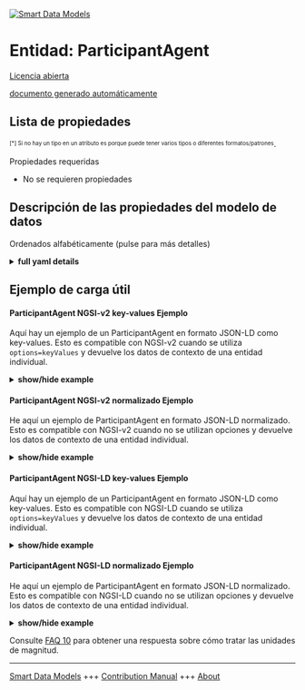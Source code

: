 <!-- 10-Header -->  
[![Smart Data Models](https://smartdatamodels.org/wp-content/uploads/2022/01/SmartDataModels_logo.png "Logo")](https://smartdatamodels.org)  
Entidad: ParticipantAgent  
=========================<!-- /10-Header -->  
<!-- 15-License -->  
[Licencia abierta](https://github.com/smart-data-models//dataModel.DataSpace/blob/master/ParticipantAgent/LICENSE.md)  
[documento generado automáticamente](https://docs.google.com/presentation/d/e/2PACX-1vTs-Ng5dIAwkg91oTTUdt8ua7woBXhPnwavZ0FxgR8BsAI_Ek3C5q97Nd94HS8KhP-r_quD4H0fgyt3/pub?start=false&loop=false&delayms=3000#slide=id.gb715ace035_0_60)  
<!-- /15-License -->  
<!-- 20-Description -->  
<!-- /20-Description -->  
<!-- 30-PropertiesList -->  

## Lista de propiedades  

<sup><sub>[*] Si no hay un tipo en un atributo es porque puede tener varios tipos o diferentes formatos/patrones</sub></sup>.  
<!-- /30-PropertiesList -->  
<!-- 35-RequiredProperties -->  
Propiedades requeridas  
- No se requieren propiedades  <!-- /35-RequiredProperties -->  
<!-- 40-NotesYaml -->  
<!-- /40-NotesYaml -->  
<!-- 50-DataModelHeader -->  
## Descripción de las propiedades del modelo de datos  
Ordenados alfabéticamente (pulse para más detalles)  
<!-- /50-DataModelHeader -->  
<!-- 60-ModelYaml -->  
<details><summary><strong>full yaml details</strong></summary>    
```yaml  
ParticipantAgent:    
  description: A data model for a Participant Agent (Connector) tool. This tool can implement multiple services like Credential Store, Contract Negotiation, Transfer Process, and Data Plane. It extends the base ToolInformation model.    
  properties:    
    additionalBuildingBlock:    
      anyOf:    
        - items:    
            type: string    
          type: array    
        - type: string    
      description: Additional building blocks functions offered by this tool. Corresponds to tcat:additionalBuildingBlock    
      x-ngsi:    
        type: Property    
    additionalBuildingBlockDescription:    
      anyOf:    
        - items:    
            type: string    
          type: array    
        - type: string    
      description: Textual description of additional functionalities. Corresponds to tcat:additionalBuildingBlockDescription    
      x-ngsi:    
        type: Property    
    businessOfferings:    
      anyOf:    
        - items:    
            type: string    
          type: array    
        - type: string    
      description: Description of business offerings like managed services, SaaS, or support. Corresponds to tcat:businessOfferings    
      x-ngsi:    
        type: Property    
    contractNegotiation:    
      anyOf:    
        - items:    
            properties:    
              conformsTo:    
                description: Version(s) of the specification it conforms to. Corresponds to dcterms:conformsTo    
                items:    
                  type: string    
                type: array    
                x-ngsi:    
                  type: Property    
              homepage:    
                description: Homepage of the specification. Corresponds to foaf:homepage    
                format: uri    
                type: string    
                x-ngsi:    
                  type: Property    
              name:    
                description: Name of the specification or standard. Corresponds to dc:title    
                type: string    
                x-ngsi:    
                  type: Property    
              standardizedBy:    
                description: The standardization body. Corresponds to tcat:standardizedBy    
                type: string    
                x-ngsi:    
                  type: Property    
            type: object    
          type: array    
        - properties:    
            conformsTo:    
              description: Version(s) of the specification it conforms to. Corresponds to dcterms:conformsTo    
              items:    
                type: string    
              type: array    
              x-ngsi:    
                type: Property    
            homepage:    
              description: Homepage of the specification. Corresponds to foaf:homepage    
              format: uri    
              type: string    
              x-ngsi:    
                type: Property    
            name:    
              description: Name of the specification or standard. Corresponds to dc:title    
              type: string    
              x-ngsi:    
                type: Property    
            standardizedBy:    
              description: The standardization body. Corresponds to tcat:standardizedBy    
              type: string    
              x-ngsi:    
                type: Property    
          type: object    
      description: Details of the contract negotiation capabilities.    
      minItems: 1    
      x-ngsi:    
        type: Property    
    credentialStore:    
      description: Details of the credential store capabilities.    
      properties:    
        vcDataModel:    
          anyOf:    
            - items:    
                properties:    
                  conformsTo:    
                    description: Version(s) of the specification it conforms to. Corresponds to dcterms:conformsTo    
                    items:    
                      type: string    
                    type: array    
                    x-ngsi:    
                      type: Property    
                  homepage:    
                    description: Homepage of the specification. Corresponds to foaf:homepage    
                    format: uri    
                    type: string    
                    x-ngsi:    
                      type: Property    
                  name:    
                    description: Name of the specification or standard. Corresponds to dc:title    
                    type: string    
                    x-ngsi:    
                      type: Property    
                  standardizedBy:    
                    description: The standardization body. Corresponds to tcat:standardizedBy    
                    type: string    
                    x-ngsi:    
                      type: Property    
                type: object    
              type: array    
            - conformsTo:    
                description: Version(s) of the specification it conforms to. Corresponds to dcterms:conformsTo    
                items:    
                  type: string    
                type: array    
                x-ngsi:    
                  type: Property    
              homepage:    
                description: Homepage of the specification. Corresponds to foaf:homepage    
                format: uri    
                type: string    
                x-ngsi:    
                  type: Property    
              name:    
                description: Name of the specification or standard. Corresponds to dc:title    
                type: string    
                x-ngsi:    
                  type: Property    
              standardizedBy:    
                description: The standardization body. Corresponds to tcat:standardizedBy    
                type: string    
                x-ngsi:    
                  type: Property    
          description: Details of data model(s) used for Verifiable Credentials.    
          minItems: 1    
          x-ngsi:    
            type: Property    
        vcIssuanceAPI:    
          anyOf:    
            - items:    
                properties:    
                  conformsTo:    
                    description: Version(s) of the specification it conforms to. Corresponds to dcterms:conformsTo    
                    items:    
                      type: string    
                    type: array    
                    x-ngsi:    
                      type: Property    
                  homepage:    
                    description: Homepage of the specification. Corresponds to foaf:homepage    
                    format: uri    
                    type: string    
                    x-ngsi:    
                      type: Property    
                  name:    
                    description: Name of the specification or standard. Corresponds to dc:title    
                    type: string    
                    x-ngsi:    
                      type: Property    
                  standardizedBy:    
                    description: The standardization body. Corresponds to tcat:standardizedBy    
                    type: string    
                    x-ngsi:    
                      type: Property    
                type: object    
              type: array    
            - conformsTo:    
                description: Version(s) of the specification it conforms to. Corresponds to dcterms:conformsTo    
                items:    
                  type: string    
                type: array    
                x-ngsi:    
                  type: Property    
              homepage:    
                description: Homepage of the specification. Corresponds to foaf:homepage    
                format: uri    
                type: string    
                x-ngsi:    
                  type: Property    
              name:    
                description: Name of the specification or standard. Corresponds to dc:title    
                type: string    
                x-ngsi:    
                  type: Property    
              standardizedBy:    
                description: The standardization body. Corresponds to tcat:standardizedBy    
                type: string    
                x-ngsi:    
                  type: Property    
          description: Details of the API(s) used for issuing Verifiable Credentials.    
          minItems: 1    
          x-ngsi:    
            type: Property    
        vcPresentationAPI:    
          anyOf:    
            - items:    
                properties:    
                  conformsTo:    
                    description: Version(s) of the specification it conforms to. Corresponds to dcterms:conformsTo    
                    items:    
                      type: string    
                    type: array    
                    x-ngsi:    
                      type: Property    
                  homepage:    
                    description: Homepage of the specification. Corresponds to foaf:homepage    
                    format: uri    
                    type: string    
                    x-ngsi:    
                      type: Property    
                  name:    
                    description: Name of the specification or standard. Corresponds to dc:title    
                    type: string    
                    x-ngsi:    
                      type: Property    
                  standardizedBy:    
                    description: The standardization body. Corresponds to tcat:standardizedBy    
                    type: string    
                    x-ngsi:    
                      type: Property    
                type: object    
              type: array    
            - conformsTo:    
                description: Version(s) of the specification it conforms to. Corresponds to dcterms:conformsTo    
                items:    
                  type: string    
                type: array    
                x-ngsi:    
                  type: Property    
              homepage:    
                description: Homepage of the specification. Corresponds to foaf:homepage    
                format: uri    
                type: string    
                x-ngsi:    
                  type: Property    
              name:    
                description: Name of the specification or standard. Corresponds to dc:title    
                type: string    
                x-ngsi:    
                  type: Property    
              standardizedBy:    
                description: The standardization body. Corresponds to tcat:standardizedBy    
                type: string    
                x-ngsi:    
                  type: Property    
          description: Details of data API(s) used for issuing Verifiable Credentials.    
          minItems: 1    
          x-ngsi:    
            type: Property    
      type: object    
      x-ngsi:    
        type: Property    
    dataPlane:    
      description: Details of the data plane capabilities, defining one or more data exchange APIs.    
      items:    
        properties:    
          accepts:    
            anyOf:    
              - items:    
                  type: string    
                type: array    
              - type: string    
            description: List of MIME types the data plane can accept for import. Corresponds to HTTP Accept header.    
            type: array    
            x-ngsi:    
              type: Property    
          apiSpecification:    
            anyOf:    
              - items:    
                  properties:    
                    conformsTo:    
                      description: Version(s) of the specification it conforms to. Corresponds to dcterms:conformsTo    
                      items:    
                        type: string    
                      type: array    
                      x-ngsi:    
                        type: Property    
                    homepage:    
                      description: Homepage of the specification. Corresponds to foaf:homepage    
                      format: uri    
                      type: string    
                      x-ngsi:    
                        type: Property    
                    name:    
                      description: Name of the specification or standard. Corresponds to dc:title    
                      type: string    
                      x-ngsi:    
                        type: Property    
                    standardizedBy:    
                      description: The standardization body. Corresponds to tcat:standardizedBy    
                      type: string    
                      x-ngsi:    
                        type: Property    
                  type: object    
                type: array    
              - properties:    
                  conformsTo:    
                    description: Version(s) of the specification it conforms to. Corresponds to dcterms:conformsTo    
                    items:    
                      type: string    
                    type: array    
                    x-ngsi:    
                      type: Property    
                  homepage:    
                    description: Homepage of the specification. Corresponds to foaf:homepage    
                    format: uri    
                    type: string    
                    x-ngsi:    
                      type: Property    
                  name:    
                    description: Name of the specification or standard. Corresponds to dc:title    
                    type: string    
                    x-ngsi:    
                      type: Property    
                  standardizedBy:    
                    description: The standardization body. Corresponds to tcat:standardizedBy    
                    type: string    
                    x-ngsi:    
                      type: Property    
                type: object    
            description: Details of API specification mechanisms used on the data plane.    
            minItems: 1    
            x-ngsi:    
              type: Property    
          contentType:    
            anyOf:    
              - items:    
                  type: string    
                type: array    
              - type: string    
            description: List of MIME types the data plane can export. Corresponds to HTTP Content-Type header.    
            type: array    
            x-ngsi:    
              type: Property    
          openAPI:    
            anyOf:    
              - items:    
                  format: uri    
                  type: string    
                type: array    
              - format: uri    
                type: string    
            description: Link(s) to a machine-readable interface of the API. Corresponds to tcat:openAPI.    
            type: array    
            x-ngsi:    
              type: Property    
        type: object    
      type: array    
      x-ngsi:    
        type: Property    
    dataspaceBuildingBlock:    
      anyOf:    
        - items:    
            type: string    
          type: array    
        - type: string    
      description: The data space building block(s) this tool is related to. Corresponds to tcat:dataspaceBuildingBlock    
      minItems: 1    
      x-ngsi:    
        type: Property    
    dataspaceProductPurpose:    
      description: Description of how the implementation contributes to DSSC's objectives. Corresponds to tcat:dataspaceProductPurpose    
      type: string    
      x-ngsi:    
        type: Property    
    dataspaceService:    
      anyOf:    
        - items:    
            type: string    
          type: array    
        - type: string    
      description: The specific data space service(s) this tool implements. Corresponds to tcat:dataspaceService    
      minItems: 1    
      x-ngsi:    
        type: Property    
    dataspaceServiceCategory:    
      description: The category of the data space service. Corresponds to tcat:dataspaceServiceCategory    
      enum:    
        - Federation services    
        - Participant Agent services    
        - Value Creation services    
      type: string    
      x-ngsi:    
        type: Property    
    dependencies:    
      anyOf:    
        - items:    
            type: string    
          type: array    
        - type: string    
      description: Dependencies or prerequisites on other tools or components    
      x-ngsi:    
        type: Property    
    deploymentsInOperation:    
      anyOf:    
        - items:    
            type: string    
          type: array    
        - type: string    
      description: Overview or links to usage/deployments of the tool in operations. Corresponds to tcat:existingDeployments    
      x-ngsi:    
        type: Property    
    description:    
      description: A brief overview of the primary focus and key features of the implementation. Corresponds to dc:description    
      type: string    
      x-ngsi:    
        type: Property    
    documentation:    
      anyOf:    
        - items:    
            format: uri    
            type: string    
          type: array    
        - format: uri    
          type: string    
      description: Direct links to relevant documents (product page, software repository, API spec, etc.). Corresponds to schema:documentation    
      minItems: 1    
      x-ngsi:    
        type: Property    
    domain:    
      anyOf:    
        - items:    
            type: string    
          type: array    
        - type: string    
      description: The domain(s), sector(s), or industry/ies for which the tool is relevant    
      x-ngsi:    
        type: Property    
    functionalApplicationArea:    
      anyOf:    
        - items:    
            type: string    
          type: array    
        - type: string    
      description: The applications for which the tool is intended    
      x-ngsi:    
        type: Property    
    geographicalApplicationArea:    
      anyOf:    
        - items:    
            type: string    
          type: array    
        - type: string    
      description: The geographical region for which the tool is intended (e.g., global, Europe)    
      x-ngsi:    
        type: Property    
    hasVersion:    
      description: The versions of the implementation. Values must adhere to SemVer 2.0. Corresponds to dc:hasVersion    
      type: string    
      x-ngsi:    
        type: Property    
    id:    
      anyOf:    
        - description: Identifier format of any NGSI entity    
          maxLength: 256    
          minLength: 1    
          pattern: ^[\w\-\.\{\}\$\+\*\[\]`|~^@!,:\\]+$    
          type: string    
          x-ngsi:    
            type: Property    
        - description: Identifier format of any NGSI entity    
          format: uri    
          type: string    
          x-ngsi:    
            type: Property    
      description: Unique identifier of the entity    
      x-ngsi:    
        type: Relationship    
    image:    
      anyOf:    
        - items:    
            format: uri    
            type: string    
          type: array    
        - format: uri    
          type: string    
      description: Relevant pictures or screenshots of the tool’s user interface. Corresponds to schema:image    
      x-ngsi:    
        type: Property    
    keywords:    
      anyOf:    
        - items:    
            type: string    
          type: array    
        - type: string    
      description: Keywords that categorize the tool, preferably from a controlled vocabulary. Corresponds to schema:keywords    
      x-ngsi:    
        type: Property    
    license:    
      anyOf:    
        - items:    
            format: uri    
            type: string    
          type: array    
        - format: uri    
          type: string    
      description: Links to the license details for accessing and using the tool. Corresponds to schema:license    
      minItems: 1    
      x-ngsi:    
        type: Property    
    licenseDeclared:    
      anyOf:    
        - items:    
            type: string    
          type: array    
        - type: string    
      description: The machine-searchable license type. Value must adhere to SPDX license list (https://spdx.org/licenses/). Corresponds to spdx.org:licenseDeclared    
      minItems: 1    
      x-ngsi:    
        type: Property    
    maintainer:    
      description: The organization that maintains the implementation. Corresponds to schema:maintainer    
      properties:    
        logo:    
          description: URL of the organization's logo. Corresponds to schema:logo    
          format: uri    
          type: string    
          x-ngsi:    
            type: Property    
        name:    
          description: Name of the organization    
          type: string    
          x-ngsi:    
            type: Property    
        url:    
          description: URL of the organization's website    
          format: uri    
          type: string    
          x-ngsi:    
            type: Property    
      required:    
        - name    
      type: object    
      x-ngsi:    
        type: Property    
    similarTools:    
      anyOf:    
        - items:    
            type: string    
          type: array    
        - type: string    
      description: A list of similar or competing tools    
      x-ngsi:    
        type: Property    
    supportingAttachments:    
      description: Additional attachments or links for more information    
      items:    
        description: Additional attachments or links for more information    
        format: uri    
        type: string    
        x-ngsi:    
          type: Property    
      type: array    
      x-ngsi:    
        type: Property    
    technologyReadinessLevel:    
      description: The Technology Readiness Level (TRL) of the tool. Corresponds to tcat:technologyReadiness    
      maximum: 9    
      minimum: 1    
      type: number    
      x-ngsi:    
        type: Property    
    title:    
      description: The name of the tool/implementation. Corresponds to dc:title    
      type: string    
      x-ngsi:    
        type: Property    
    transferProcess:    
      description: Details of the transfer process capabilities.    
      properties:    
        authorization:    
          anyOf:    
            - items:    
                properties:    
                  conformsTo:    
                    description: Version(s) of the specification it conforms to. Corresponds to dcterms:conformsTo    
                    items:    
                      type: string    
                    type: array    
                    x-ngsi:    
                      type: Property    
                  homepage:    
                    description: Homepage of the specification. Corresponds to foaf:homepage    
                    format: uri    
                    type: string    
                    x-ngsi:    
                      type: Property    
                  name:    
                    description: Name of the specification or standard. Corresponds to dc:title    
                    type: string    
                    x-ngsi:    
                      type: Property    
                  standardizedBy:    
                    description: The standardization body. Corresponds to tcat:standardizedBy    
                    type: string    
                    x-ngsi:    
                      type: Property    
                type: object    
              type: array    
            - conformsTo:    
                description: Version(s) of the specification it conforms to. Corresponds to dcterms:conformsTo    
                items:    
                  type: string    
                type: array    
                x-ngsi:    
                  type: Property    
              homepage:    
                description: Homepage of the specification. Corresponds to foaf:homepage    
                format: uri    
                type: string    
                x-ngsi:    
                  type: Property    
              name:    
                description: Name of the specification or standard. Corresponds to dc:title    
                type: string    
                x-ngsi:    
                  type: Property    
              standardizedBy:    
                description: The standardization body. Corresponds to tcat:standardizedBy    
                type: string    
                x-ngsi:    
                  type: Property    
          description: Details of authorization mechanisms used behind the transfer process.    
          minItems: 1    
          x-ngsi:    
            type: Property    
        protocol:    
          anyOf:    
            - items:    
                properties:    
                  conformsTo:    
                    description: Version(s) of the specification it conforms to. Corresponds to dcterms:conformsTo    
                    items:    
                      type: string    
                    type: array    
                    x-ngsi:    
                      type: Property    
                  homepage:    
                    description: Homepage of the specification. Corresponds to foaf:homepage    
                    format: uri    
                    type: string    
                    x-ngsi:    
                      type: Property    
                  name:    
                    description: Name of the specification or standard. Corresponds to dc:title    
                    type: string    
                    x-ngsi:    
                      type: Property    
                  standardizedBy:    
                    description: The standardization body. Corresponds to tcat:standardizedBy    
                    type: string    
                    x-ngsi:    
                      type: Property    
                type: object    
              type: array    
            - conformsTo:    
                description: Version(s) of the specification it conforms to. Corresponds to dcterms:conformsTo    
                items:    
                  type: string    
                type: array    
                x-ngsi:    
                  type: Property    
              homepage:    
                description: Homepage of the specification. Corresponds to foaf:homepage    
                format: uri    
                type: string    
                x-ngsi:    
                  type: Property    
              name:    
                description: Name of the specification or standard. Corresponds to dc:title    
                type: string    
                x-ngsi:    
                  type: Property    
              standardizedBy:    
                description: The standardization body. Corresponds to tcat:standardizedBy    
                type: string    
                x-ngsi:    
                  type: Property    
          description: Details of protocol(s) defining the transfer process.    
          minItems: 1    
          x-ngsi:    
            type: Property    
      type: object    
      x-ngsi:    
        type: Property    
    trlJustification:    
      description: Justification for the declared TRL. Corresponds to tcat:technologyReadinessDescription    
      type: string    
      x-ngsi:    
        type: Property    
    type:    
      description: NGSI entity type. It has to be ParticipantAgent.    
      enum:    
        - ParticipantAgent    
      type: string    
      x-ngsi:    
        type: Property    
    url:    
      description: A URL to a webpage with more information about the tool. Corresponds to foaf:homepage or schema:url    
      format: uri    
      type: string    
      x-ngsi:    
        type: Property    
  required:    
    - id    
    - type    
  type: object    
  x-derived-from: ''    
  x-disclaimer: Redistribution and use in source and binary forms, with or without modification, are permitted  provided that the license conditions are met. Copyleft (c) 2025 Contributors to Smart Data Models Program    
  x-license-url: https://github.com/smart-data-models/dataModel.DataSpace/blob/master/ParticipantAgent/LICENSE.md    
  x-model-schema: https://smart-data-models.github.io/dataModel.DataSpace/ParticipantAgent/schema.json    
  x-model-tags: ''    
  x-version: 0.0.1    
```  
</details>    
<!-- /60-ModelYaml -->  
<!-- 70-MiddleNotes -->  
<!-- /70-MiddleNotes -->  
<!-- 80-Examples -->  
## Ejemplo de carga útil  
#### ParticipantAgent NGSI-v2 key-values Ejemplo  
Aquí hay un ejemplo de un ParticipantAgent en formato JSON-LD como key-values. Esto es compatible con NGSI-v2 cuando se utiliza `options=keyValues` y devuelve los datos de contexto de una entidad individual.  
<details><summary><strong>show/hide example</strong></summary>    
```json  
{  
  "id": "urn:ngsi-ld:ParticipantAgentt:FIWARE-DSC-2.28.0",  
  "type": "ParticipantAgent",  
  "title": "FIWARE Data Space Connector",  
  "description": "An integrated suite of components implementing DSBA recommendations",  
  "url": "https://github.com/FIWARE/data-space-connector",  
  "hasVersion":  "2.28.0",  
  "maintainer": {  
    "name": "FIWARE Foundation"  
  },  
  "dataspaceProductPurpose": "To provide a ready-to-use component for participants to join and interact within a data space.",  
  "documentation": [  
    "https://github.com/FIWARE/data-space-connector/blob/main/README.md"  
  ],  
  "license": [  
    "https://github.com/FIWARE/data-space-connector/blob/main/LICENSE"  
  ],  
  "licenseDeclared": [  
    "MIT"  
  ],  
  "dataspaceServiceCategory": "Participant Agent services",  
  "dataspaceService": [  
    "Credential Store",  
    "Contract Negotiation",  
    "Transfer Process",  
    "Data Plane"  
  ],  
  "dataspaceBuildingBlock": [  
    "Identity Management",  
    "Contract and Usage Policies",  
    "Data Exchange"  
  ],  
  "technologyReadinessLevel": 8,  
  "credentialStore": {  
    "vcDataModel": {  
      "name": "Verifiable Credentials Data Model",  
      "standardizedBy": "W3C",  
      "conformsTo": [  
        "1.1",  
        "2.0"  
      ],  
      "homepage": "https://www.w3.org/TR/vc-data-model/"  
    },  
    "vcIssuanceAPI": {  
      "name": "OpenID for Verifiable Credential Issuance",  
      "standardizedBy": "OpenID",  
      "conformsTo": [  
        "1.0.15"  
      ],  
      "homepage": "https://openid.net/specs/openid-4-verifiable-credential-issuance-1_0.html"  
    },  
    "vcPresentationAPI": {  
      "name": "OpenID for Verifiable Presentations",  
      "standardizedBy": "OpenID",  
      "conformsTo": [  
        "1.0"  
      ],  
      "homepage": "https://openid.net/specs/openid-4-verifiable-presentations-1_0.html"  
    }  
  },  
  "contractNegotiation": {  
    "name": "Agreement Management API",  
    "standardizedBy": "TMForum",  
    "conformsTo": [  
      "5.0.0"  
    ],  
    "homepage": "https://www.tmforum.org/oda/open-apis/agreement"  
  },  
  "transferProcess": {  
    "protocol": {  
      "name": "Dataspace Protocol",  
      "standardizedBy": "DSP",  
      "conformsTo": [  
        "2024-1"  
      ],  
      "homepage": "https://docs.internationaldataspaces.org/dataspace-protocol/"  
    },  
    "authorization": {  
      "name": "ODRL",  
      "standardizedBy": "W3C",  
      "conformsTo": [  
        "2.2"  
      ],  
      "homepage": "https://www.w3.org/TR/odrl-model/"  
    }  
  },  
  "dataPlane": [  
    {  
      "apiSpecification": {  
        "name": "NGSI-LD",  
        "standardizedBy": "ETSI",  
        "conformsTo": [  
          "1.8.1",  
          "1.9.1"  
        ],  
        "homepage": "https://www.etsi.org/deliver/etsi_gs/CIM/001_099/009/01.09.01_60/gs_CIM009v010901p.pdf"  
      },  
      "accepts": [  
        "application/json",  
        "application/ld+json"  
      ],  
      "contentType": [  
        "application/json",  
        "application/ld+json",  
        "application/geo+json"  
      ],  
      "openAPI": [  
        "https://forge.etsi.org/rep/cim/ngsi-ld-openapi/-/raw/v1.9.1/ngsi-ld-api-v1.9.1.yaml"  
      ]  
    },  
    {  
      "apiSpecification": {  
        "name": "HTTP File Download",  
        "standardizedBy": "IETF",  
        "conformsTo": [  
          "RFC7231"  
        ],  
        "homepage": "https://tools.ietf.org/html/rfc7231"  
      },  
      "accepts": [],  
      "contentType": [  
        "image/jpeg",  
        "image/png"  
      ]  
    }  
  ]  
}  
```  
</details>  
#### ParticipantAgent NGSI-v2 normalizado Ejemplo  
He aquí un ejemplo de ParticipantAgent en formato JSON-LD normalizado. Esto es compatible con NGSI-v2 cuando no se utilizan opciones y devuelve los datos de contexto de una entidad individual.  
<details><summary><strong>show/hide example</strong></summary>    
```json  
{  
  "id": "urn:ngsi-ld:ParticipantAgent:FIWARE-DSC-2.28.0",  
  "type": "ParticipantAgent",  
  "title": {  
    "type": "Text",  
    "value": "FIWARE Data Space Connector"  
  },  
  "description": {  
    "type": "Text",  
    "value": "An integrated suite of components implementing DSBA recommendations"  
  },  
  "url": {  
    "type": "URL",  
    "value": "https:/github.com/FIWARE/data-space-connector"  
  },  
  "hasVersion": {  
    "type": "Text",  
    "value": "2.28.0"  
  },  
  "maintainer": {  
    "type": "StructuredValue",  
    "value": {  
      "name": "FIWARE Foundation"  
    }  
  },  
  "dataspaceProductPurpose": {  
    "type": "Text",  
    "value": "To provide a ready-to-use component for participants to join and interact within a data space."  
  },  
  "documentation": {  
    "type": "URL",  
    "value": "https://github.com/FIWARE/data-space-connector/blob/main/README.md"  
  },  
  "license": {  
    "type": "URL",  
    "value": "https://github.com/FIWARE/data-space-connector/blob/main/LICENSE"  
  },  
  "licenseDeclared": {  
    "type": "Text",  
    "value": "MIT"  
  },  
  "dataspaceServiceCategory": {  
    "type": "Text",  
    "value": "Participant Agent services"  
  },  
  "dataspaceService": {  
    "type": "array",  
    "value": [  
      "Credential Store",  
      "Contract Negotiation",  
      "Transfer Process",  
      "Data Plane"  
    ]  
  },  
  "dataspaceBuildingBlock": {  
    "type": "array",  
    "value": [  
      "Identity Management",  
      "Contract and Usage Policies",  
      "Data Exchange"  
    ]  
  },  
  "technologyReadinessLevel": {  
    "type": "Number",  
    "value": 8  
  },  
  "credentialStore": {  
    "type": "StructuredValue",  
    "value": {  
      "vcDataModel": {  
        "name": "Verifiable Credentials Data Model",  
        "standardizedBy": {  
          "type": "Property",  
          "value": "W3C",  
          "conformsTo": [  
            "1.1",  
            "2.0"  
          ],  
          "homepage": "https://www.w3.org/TR/vc-data-model/"  
        },  
        "vcIssuanceAPI": {  
          "name": "OpenID for Verifiable Credential Issuance",  
          "standardizedBy": "OpenID",  
          "conformsTo": "1.0.15",  
          "homepage": "https://openid.net/specs/openid-4-verifiable-credential-issuance-1_0.html"  
        },  
        "vcPresentationAPI": {  
          "name": "OpenID for Verifiable Presentations",  
          "standardizedBy": "OpenID",  
          "conformsTo": "1.0",  
          "homepage": "https://openid.net/specs/openid-4-verifiable-presentations-1_0.html"  
        }  
      },  
      "contractNegotiation": {  
        "type": "StructuredValue",  
        "value": {  
          "name": "Agreement Management API",  
          "standardizedBy": "TMForum",  
          "conformsTo": "5.0.0",  
          "homepage": "https://www.tmforum.org/oda/open-apis/agreement"  
        }  
      },  
      "transferProcess": {  
        "type": "StructuredValue",  
        "value": {  
          "protocol": {  
            "name": "Dataspace Protocol",  
            "standardizedBy": "DSP",  
            "conformsTo": "2024-1",  
            "homepage": "https://docs.internationaldataspaces.org/dataspace-protocol/"  
          },  
          "authorization": {  
            "name": "ODRL",  
            "standardizedBy": "W3C",  
            "conformsTo": "2.2",  
            "homepage": "https://www.w3.org/TR/odrl-model/"  
          }  
        }  
      },  
      "dataPlane": {  
        "type": "StructuredValue",  
        "value": [  
          {  
            "apiSpecification": {  
              "name": "NGSI-LD",  
              "standardizedBy": "ETSI",  
              "conformsTo": [  
                "1.8.1",  
                "1.9.1"  
              ],  
              "homepage": "https://www.etsi.org/deliver/etsi_gs/CIM/001_099/009/01.09.01_60/gs_CIM009v010901p.pdf"  
            },  
            "accepts": [  
              "application/json",  
              "application/ld+json"  
            ],  
            "contentType": [  
              "application/json",  
              "application/ld+json",  
              "application/geo+json"  
            ],  
            "openAPI": "https://forge.etsi.org/rep/cim/ngsi-ld-openapi/-/raw/v1.9.1/ngsi-ld-api-v1.9.1.yaml"  
          },  
          {  
            "apiSpecification": {  
              "name": "HTTP File Download",  
              "standardizedBy": "IETF",  
              "conformsTo": "RFC7231",  
              "homepage": "https:/tools.ietf.org/html/rfc7231"  
            },  
            "accepts": "*",  
            "contentType": [  
              "image/jpeg",  
              "image/png"  
            ]  
          }  
        ]  
      }  
    }  
  }  
}  
```  
</details>  
#### ParticipantAgent NGSI-LD key-values Ejemplo  
Aquí hay un ejemplo de un ParticipantAgent en formato JSON-LD como key-values. Esto es compatible con NGSI-LD cuando se utiliza `options=keyValues` y devuelve los datos de contexto de una entidad individual.  
<details><summary><strong>show/hide example</strong></summary>    
```json  
{  
  "id": "urn:ngsi-ld:ParticipantAgent:FIWARE-DSC-2.28.0",  
  "type": "ParticipantAgent",  
  "title": "FIWARE Data Space Connector",  
  "description": "An integrated suite of components implementing DSBA recommendations",  
  "url": "https://github.com/FIWARE/data-space-connector",  
  "hasVersion": "2.28.0",  
  "maintainer": {  
    "name": "FIWARE Foundation"  
  },  
  "dataspaceProductPurpose": "To provide a ready-to-use component for participants to join and interact within a data space.",  
  "documentation": [  
    "https://github.com/FIWARE/data-space-connector/blob/main/README.md"  
  ],  
  "license": [  
    "https://github.com/FIWARE/data-space-connector/blob/main/LICENSE"  
  ],  
  "licenseDeclared": [  
    "MIT"  
  ],  
  "dataspaceServiceCategory": "Participant Agent services",  
  "dataspaceService": [  
    "Credential Store",  
    "Contract Negotiation",  
    "Transfer Process",  
    "Data Plane"  
  ],  
  "dataspaceBuildingBlock": [  
    "Identity Management",  
    "Contract and Usage Policies",  
    "Data Exchange"  
  ],  
  "technologyReadinessLevel": 8,  
  "credentialStore": {  
    "vcDataModel": {  
      "name": "Verifiable Credentials Data Model",  
      "standardizedBy": "W3C",  
      "conformsTo": [  
        "1.1",  
        "2.0"  
      ],  
      "homepage": "https://www.w3.org/TR/vc-data-model/"  
    },  
    "vcIssuanceAPI": {  
      "name": "OpenID for Verifiable Credential Issuance",  
      "standardizedBy": "OpenID",  
      "conformsTo": [  
        "1.0.15"  
      ],  
      "homepage": "https://openid.net/specs/openid-4-verifiable-credential-issuance-1_0.html"  
    },  
    "vcPresentationAPI": {  
      "name": "OpenID for Verifiable Presentations",  
      "standardizedBy": "OpenID",  
      "conformsTo": [  
        "1.0"  
      ],  
      "homepage": "https://openid.net/specs/openid-4-verifiable-presentations-1_0.html"  
    }  
  },  
  "contractNegotiation": {  
    "name": "Agreement Management API",  
    "standardizedBy": "TMForum",  
    "conformsTo": [  
      "5.0.0"  
    ],  
    "homepage": "https://www.tmforum.org/oda/open-apis/agreement"  
  },  
  "transferProcess": {  
    "protocol": {  
      "name": "Dataspace Protocol",  
      "standardizedBy": "DSP",  
      "conformsTo": [  
        "2024-1"  
      ],  
      "homepage": "https://docs.internationaldataspaces.org/dataspace-protocol/"  
    },  
    "authorization": {  
      "name": "ODRL",  
      "standardizedBy": "W3C",  
      "conformsTo": [  
        "2.2"  
      ],  
      "homepage": "https://www.w3.org/TR/odrl-model/"  
    }  
  },  
  "dataPlane": [  
    {  
      "apiSpecification": {  
        "name": "NGSI-LD",  
        "standardizedBy": "ETSI",  
        "conformsTo": [  
          "1.8.1",  
          "1.9.1"  
        ],  
        "homepage": "https://www.etsi.org/deliver/etsi_gs/CIM/001_099/009/01.09.01_60/gs_CIM009v010901p.pdf"  
      },  
      "accepts": [  
        "application/json",  
        "application/ld+json"  
      ],  
      "contentType": [  
        "application/json",  
        "application/ld+json",  
        "application/geo+json"  
      ],  
      "openAPI": [  
        "https://forge.etsi.org/rep/cim/ngsi-ld-openapi/-/raw/v1.9.1/ngsi-ld-api-v1.9.1.yaml"  
      ]  
    },  
    {  
      "apiSpecification": {  
        "name": "HTTP File Download",  
        "standardizedBy": "IETF",  
        "conformsTo": [  
          "RFC7231"  
        ],  
        "homepage": "https://tools.ietf.org/html/rfc7231"  
      },  
      "accepts": [],  
      "contentType": [  
        "image/jpeg",  
        "image/png"  
      ]  
    }  
  ],  
  "@context": [  
    "https://raw.githubusercontent.com/smart-data-models/dataModel.Dataspace/master/context.jsonld"  
  ]  
}  
```  
</details>  
#### ParticipantAgent NGSI-LD normalizado Ejemplo  
He aquí un ejemplo de ParticipantAgent en formato JSON-LD normalizado. Esto es compatible con NGSI-LD cuando no se utilizan opciones y devuelve los datos de contexto de una entidad individual.  
<details><summary><strong>show/hide example</strong></summary>    
```json  
{  
  "id": "urn:ngsi-ld:ParticipantAgent:FIWARE-DSC-2.28.0",  
  "type": "ParticipantAgent",  
  "title": {  
    "type": "Property",  
    "value": "FIWARE Data Space Connector"  
  },  
  "description": {  
    "type": "Property",  
    "value": "An integrated suite of components implementing DSBA recommendations"  
  },  
  "url": {  
    "type": "Property",  
    "value": "https:/github.com/FIWARE/data-space-connector"  
  },  
  "hasVersion": {  
    "type": "Property",  
    "value": "2.28.0"  
  },  
  "maintainer": {  
    "type": "Property",  
    "value": {  
      "name": "FIWARE Foundation"  
    }  
  },  
  "dataspaceProductPurpose": {  
    "type": "Property",  
    "value": "To provide a ready-to-use component for participants to join and interact within a data space."  
  },  
  "documentation": {  
    "type": "Property",  
    "value": "https://github.com/FIWARE/data-space-connector/blob/main/README.md"  
  },  
  "license": {  
    "type": "Property",  
    "value": "https://github.com/FIWARE/data-space-connector/blob/main/LICENSE"  
  },  
  "licenseDeclared": {  
    "type": "Property",  
    "value": "MIT"  
  },  
  "dataspaceServiceCategory": {  
    "type": "Property",  
    "value": "Participant Agent services"  
  },  
  "dataspaceService": {  
    "type": "Property",  
    "value": [  
      "Credential Store",  
      "Contract Negotiation",  
      "Transfer Process",  
      "Data Plane"  
    ]  
  },  
  "dataspaceBuildingBlock": {  
    "type": "Property",  
    "value": [  
      "Identity Management",  
      "Contract and Usage Policies",  
      "Data Exchange"  
    ]  
  },  
  "technologyReadinessLevel": {  
    "type": "Property",  
    "value": 8  
  },  
  "credentialStore": {  
    "type": "Property",  
    "value": {  
      "vcDataModel": {  
        "name": "Verifiable Credentials Data Model",  
        "standardizedBy": {  
          "type": "Property",  
          "value": "W3C",  
          "conformsTo": [  
            "1.1",  
            "2.0"  
          ],  
          "homepage": "https://www.w3.org/TR/vc-data-model/"  
        },  
        "vcIssuanceAPI": {  
          "name": "OpenID for Verifiable Credential Issuance",  
          "standardizedBy": "OpenID",  
          "conformsTo": "1.0.15",  
          "homepage": "https://openid.net/specs/openid-4-verifiable-credential-issuance-1_0.html"  
        },  
        "vcPresentationAPI": {  
          "name": "OpenID for Verifiable Presentations",  
          "standardizedBy": "OpenID",  
          "conformsTo": "1.0",  
          "homepage": "https://openid.net/specs/openid-4-verifiable-presentations-1_0.html"  
        }  
      },  
      "contractNegotiation": {  
        "type": "Property",  
        "value": {  
          "name": "Agreement Management API",  
          "standardizedBy": "TMForum",  
          "conformsTo": "5.0.0",  
          "homepage": "https://www.tmforum.org/oda/open-apis/agreement"  
        }  
      },  
      "transferProcess": {  
        "type": "Property",  
        "value": {  
          "protocol": {  
            "name": "Dataspace Protocol",  
            "standardizedBy": "DSP",  
            "conformsTo": "2024-1",  
            "homepage": "https://docs.internationaldataspaces.org/dataspace-protocol/"  
          },  
          "authorization": {  
            "name": "ODRL",  
            "standardizedBy": "W3C",  
            "conformsTo": "2.2",  
            "homepage": "https://www.w3.org/TR/odrl-model/"  
          }  
        }  
      },  
      "dataPlane": {  
        "type": "Property",  
        "value": [  
          {  
            "apiSpecification": {  
              "name": "NGSI-LD",  
              "standardizedBy": "ETSI",  
              "conformsTo": [  
                "1.8.1",  
                "1.9.1"  
              ],  
              "homepage": "https://www.etsi.org/deliver/etsi_gs/CIM/001_099/009/01.09.01_60/gs_CIM009v010901p.pdf"  
            },  
            "accepts": [  
              "application/json",  
              "application/ld+json"  
            ],  
            "contentType": [  
              "application/json",  
              "application/ld+json",  
              "application/geo+json"  
            ],  
            "openAPI": "https://forge.etsi.org/rep/cim/ngsi-ld-openapi/-/raw/v1.9.1/ngsi-ld-api-v1.9.1.yaml"  
          },  
          {  
            "apiSpecification": {  
              "name": "HTTP File Download",  
              "standardizedBy": "IETF",  
              "conformsTo": "RFC7231",  
              "homepage": "https:/tools.ietf.org/html/rfc7231"  
            },  
            "accepts": "*",  
            "contentType": [  
              "image/jpeg",  
              "image/png"  
            ]  
          }  
        ]  
      }  
    }  
  },  
  "@context": [  
    "https://raw.githubusercontent.com/smart-data-models/dataModel.Dataspace/master/context.jsonld"  
  ]  
}  
```  
</details><!-- /80-Examples -->  
<!-- 90-FooterNotes -->  
<!-- /90-FooterNotes -->  
<!-- 95-Units -->  
Consulte [FAQ 10](https://smartdatamodels.org/index.php/faqs/) para obtener una respuesta sobre cómo tratar las unidades de magnitud.  
<!-- /95-Units -->  
<!-- 97-LastFooter -->  
---  
[Smart Data Models](https://smartdatamodels.org) +++ [Contribution Manual](https://bit.ly/contribution_manual) +++ [About](https://bit.ly/Introduction_SDM)<!-- /97-LastFooter -->  
